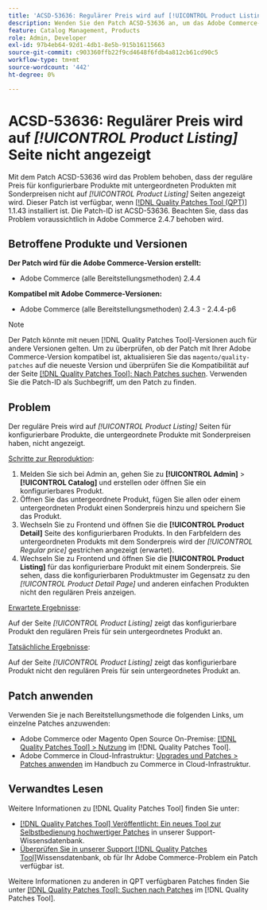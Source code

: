 ```yaml
---
title: 'ACSD-53636: Regulärer Preis wird auf [!UICONTROL Product Listing] Seite nicht angezeigt'
description: Wenden Sie den Patch ACSD-53636 an, um das Adobe Commerce-Problem zu beheben, bei dem der reguläre Preis für konfigurierbare Produkte mit untergeordneten Produkten mit Sonderpreisen nicht auf *[!UICONTROL Product Listing]*-Seiten angezeigt wird.
feature: Catalog Management, Products
role: Admin, Developer
exl-id: 97b4eb64-92d1-4db1-8e5b-915b16115663
source-git-commit: c903360ffb22f9cd4648f6fdb4a812cb61cd90c5
workflow-type: tm+mt
source-wordcount: '442'
ht-degree: 0%

---
```


# ACSD-53636: Regulärer Preis wird auf *[!UICONTROL Product Listing]* Seite nicht angezeigt

Mit dem Patch ACSD-53636 wird das Problem behoben, dass der reguläre Preis für konfigurierbare Produkte mit untergeordneten Produkten mit Sonderpreisen nicht auf *[!UICONTROL Product Listing]* Seiten angezeigt wird. Dieser Patch ist verfügbar, wenn [[!DNL Quality Patches Tool (QPT)]](/help/announcements/adobe-commerce-announcements/magento-quality-patches-released-new-tool-to-self-serve-quality-patches.md) 1.1.43 installiert ist. Die Patch-ID ist ACSD-53636. Beachten Sie, dass das Problem voraussichtlich in Adobe Commerce 2.4.7 behoben wird.

## Betroffene Produkte und Versionen

**Der Patch wird für die Adobe Commerce-Version erstellt:**

* Adobe Commerce (alle Bereitstellungsmethoden) 2.4.4

**Kompatibel mit Adobe Commerce-Versionen:**

* Adobe Commerce (alle Bereitstellungsmethoden) 2.4.3 - 2.4.4-p6

>[!NOTE]
>
>Der Patch könnte mit neuen [!DNL Quality Patches Tool]-Versionen auch für andere Versionen gelten. Um zu überprüfen, ob der Patch mit Ihrer Adobe Commerce-Version kompatibel ist, aktualisieren Sie das `magento/quality-patches` auf die neueste Version und überprüfen Sie die Kompatibilität auf der Seite [[!DNL Quality Patches Tool]: Nach Patches suchen](https://experienceleague.adobe.com/tools/commerce-quality-patches/index.html). Verwenden Sie die Patch-ID als Suchbegriff, um den Patch zu finden.

## Problem

Der reguläre Preis wird auf *[!UICONTROL Product Listing]* Seiten für konfigurierbare Produkte, die untergeordnete Produkte mit Sonderpreisen haben, nicht angezeigt.

<u>Schritte zur Reproduktion</u>:

1. Melden Sie sich bei Admin an, gehen Sie zu **[!UICONTROL Admin]** > **[!UICONTROL Catalog]** und erstellen oder öffnen Sie ein konfigurierbares Produkt.
2. Öffnen Sie das untergeordnete Produkt, fügen Sie allen oder einem untergeordneten Produkt einen Sonderpreis hinzu und speichern Sie das Produkt.
3. Wechseln Sie zu Frontend und öffnen Sie die **[!UICONTROL Product Detail]** Seite des konfigurierbaren Produkts. In den Farbfeldern des untergeordneten Produkts mit dem Sonderpreis wird der *[!UICONTROL Regular price]* gestrichen angezeigt (erwartet).
4. Wechseln Sie zu Frontend und öffnen Sie die **[!UICONTROL Product Listing]** für das konfigurierbare Produkt mit einem Sonderpreis. Sie sehen, dass die konfigurierbaren Produktmuster im Gegensatz zu den *[!UICONTROL Product Detail Page]* und anderen einfachen Produkten nicht den regulären Preis anzeigen.

<u>Erwartete Ergebnisse</u>:

Auf der Seite *[!UICONTROL Product Listing]* zeigt das konfigurierbare Produkt den regulären Preis für sein untergeordnetes Produkt an.

<u>Tatsächliche Ergebnisse</u>:

Auf der Seite *[!UICONTROL Product Listing]* zeigt das konfigurierbare Produkt nicht den regulären Preis für sein untergeordnetes Produkt an.

## Patch anwenden

Verwenden Sie je nach Bereitstellungsmethode die folgenden Links, um einzelne Patches anzuwenden:

* Adobe Commerce oder Magento Open Source On-Premise: [[!DNL Quality Patches Tool] > Nutzung](https://experienceleague.adobe.com/docs/commerce-operations/tools/quality-patches-tool/usage.html) im [!DNL Quality Patches Tool].
* Adobe Commerce in Cloud-Infrastruktur: [Upgrades und Patches > Patches anwenden](https://experienceleague.adobe.com/docs/commerce-cloud-service/user-guide/develop/upgrade/apply-patches.html) im Handbuch zu Commerce in Cloud-Infrastruktur.

## Verwandtes Lesen

Weitere Informationen zu [!DNL Quality Patches Tool] finden Sie unter:

* [[!DNL Quality Patches Tool] Veröffentlicht: Ein neues Tool zur Selbstbedienung hochwertiger Patches](/help/announcements/adobe-commerce-announcements/magento-quality-patches-released-new-tool-to-self-serve-quality-patches.md) in unserer Support-Wissensdatenbank.
* [Überprüfen Sie in unserer Support [!DNL Quality Patches Tool]](/help/support-tools/patches-available-in-qpt-tool/check-patch-for-magento-issue-with-magento-quality-patches.md)Wissensdatenbank, ob für Ihr Adobe Commerce-Problem ein Patch verfügbar ist.

Weitere Informationen zu anderen in QPT verfügbaren Patches finden Sie unter [[!DNL Quality Patches Tool]: Suchen nach Patches](https://experienceleague.adobe.com/tools/commerce-quality-patches/index.html) im [!DNL Quality Patches Tool].
